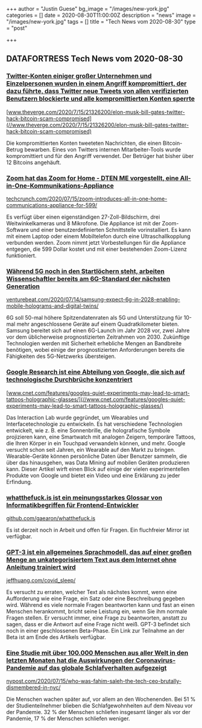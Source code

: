 +++
author = "Justin Guese"
bg_image = "/images/new-york.jpg"
categories = []
date = 2020-08-30T11:00:00Z
description = "news"
image = "/images/new-york.jpg"
tags = []
title = "Tech News vom 2020-08-30"
type = "post"

+++

        
## DATAFORTRESS Tech News vom 2020-08-30



### [Twitter-Konten einiger großer Unternehmen und Einzelpersonen wurden in einem Angriff kompromittiert, der dazu führte, dass Twitter neue Tweets von allen verifizierten Benutzern blockierte und alle kompromittierten Konten sperrte](//www.theverge.com/2020/7/15/21326200/elon-musk-bill-gates-twitter-hack-bitcoin-scam-compromised)


[www.theverge.com/2020/7/15/21326200/elon-musk-bill-gates-twitter-hack-bitcoin-scam-compromised](//www.theverge.com/2020/7/15/21326200/elon-musk-bill-gates-twitter-hack-bitcoin-scam-compromised)


Die kompromittierten Konten tweeteten Nachrichten, die einen Bitcoin-Betrug bewarben. Eines von Twitters internen Mitarbeiter-Tools wurde kompromittiert und für den Angriff verwendet. Der Betrüger hat bisher über 12 Bitcoins angehäuft.


### [Zoom hat das Zoom for Home - DTEN ME vorgestellt, eine All-in-One-Kommunikations-Appliance](//techcrunch.com/2020/07/15/zoom-introduces-all-in-one-home-communications-appliance-for-599/)


[techcrunch.com/2020/07/15/zoom-introduces-all-in-one-home-communications-appliance-for-599/](//techcrunch.com/2020/07/15/zoom-introduces-all-in-one-home-communications-appliance-for-599/)


Es verfügt über einen eigenständigen 27-Zoll-Bildschirm, drei Weitwinkelkameras und 8 Mikrofone. Die Appliance ist mit der Zoom-Software und einer benutzerdefinierten Schnittstelle vorinstalliert. Es kann mit einem Laptop oder einem Mobiltelefon durch eine Ultraschallkopplung verbunden werden. Zoom nimmt jetzt Vorbestellungen für die Appliance entgegen, die 599 Dollar kostet und mit einer bestehenden Zoom-Lizenz funktioniert.


### [Während 5G noch in den Startlöchern steht, arbeiten Wissenschaftler bereits am 6G-Standard der nächsten Generation](//venturebeat.com/2020/07/14/samsung-expect-6g-in-2028-enabling-mobile-holograms-and-digital-twins/)


[venturebeat.com/2020/07/14/samsung-expect-6g-in-2028-enabling-mobile-holograms-and-digital-twins/](//venturebeat.com/2020/07/14/samsung-expect-6g-in-2028-enabling-mobile-holograms-and-digital-twins/)


6G soll 50-mal höhere Spitzendatenraten als 5G und Unterstützung für 10-mal mehr angeschlossene Geräte auf einem Quadratkilometer bieten. Samsung bereitet sich auf einen 6G-Launch im Jahr 2028 vor, zwei Jahre vor dem üblicherweise prognostizierten Zeitrahmen von 2030. Zukünftige Technologien werden mit Sicherheit erhebliche Mengen an Bandbreite benötigen, wobei einige der prognostizierten Anforderungen bereits die Fähigkeiten des 5G-Netzwerks übersteigen.


### [Google Research ist eine Abteilung von Google, die sich auf technologische Durchbrüche konzentriert](//www.cnet.com/features/googles-quiet-experiments-may-lead-to-smart-tattoos-holographic-glasses/)


[www.cnet.com/features/googles-quiet-experiments-may-lead-to-smart-tattoos-holographic-glasses/](//www.cnet.com/features/googles-quiet-experiments-may-lead-to-smart-tattoos-holographic-glasses/)


Das Interaction Lab wurde gegründet, um Wearables und Interfacetechnologie zu entwickeln. Es hat verschiedene Technologien entwickelt, wie z. B. eine Sonnenbrille, die holografische Symbole projizieren kann, eine Smartwatch mit analogen Zeigern, temporäre Tattoos, die Ihren Körper in ein Touchpad verwandeln können, und mehr. Google versucht schon seit Jahren, ein Wearable auf den Markt zu bringen. Wearable-Geräte können persönliche Daten über Benutzer sammeln, die über das hinausgehen, was Data Mining auf mobilen Geräten produzieren kann. Dieser Artikel wirft einen Blick auf einige der vielen experimentellen Produkte von Google und bietet ein Video und eine Erklärung zu jeder Erfindung.


### [whatthefuck.is ist ein meinungsstarkes Glossar von Informatikbegriffen für Frontend-Entwickler](//github.com/gaearon/whatthefuck.is)


[github.com/gaearon/whatthefuck.is](//github.com/gaearon/whatthefuck.is)


Es ist derzeit noch in Arbeit und offen für Fragen. Ein fluchfreier Mirror ist verfügbar.


### [GPT-3 ist ein allgemeines Sprachmodell, das auf einer großen Menge an unkategorisiertem Text aus dem Internet ohne Anleitung trainiert wird](//jeffhuang.com/covid_sleep/)


[jeffhuang.com/covid_sleep/](//jeffhuang.com/covid_sleep/)


Es versucht zu erraten, welcher Text als nächstes kommt, wenn eine Aufforderung wie eine Frage, ein Satz oder eine Beschreibung gegeben wird. Während es viele normale Fragen beantworten kann und fast an einen Menschen herankommt, bricht seine Leistung ein, wenn Sie ihm normale Fragen stellen. Er versucht immer, eine Frage zu beantworten, anstatt zu sagen, dass er die Antwort auf eine Frage nicht weiß. GPT-3 befindet sich noch in einer geschlossenen Beta-Phase. Ein Link zur Teilnahme an der Beta ist am Ende des Artikels verfügbar.


### [Eine Studie mit über 100.000 Menschen aus aller Welt in den letzten Monaten hat die Auswirkungen der Coronavirus-Pandemie auf das globale Schlafverhalten aufgezeigt](//nypost.com/2020/07/15/who-was-fahim-saleh-the-tech-ceo-brutally-dismembered-in-nyc/)


[nypost.com/2020/07/15/who-was-fahim-saleh-the-tech-ceo-brutally-dismembered-in-nyc/](//nypost.com/2020/07/15/who-was-fahim-saleh-the-tech-ceo-brutally-dismembered-in-nyc/)


Die Menschen wachen später auf, vor allem an den Wochenenden. Bei 51 % der Studienteilnehmer blieben die Schlafgewohnheiten auf dem Niveau vor der Pandemie. 32 % der Menschen schliefen insgesamt länger als vor der Pandemie, 17 % der Menschen schliefen weniger.

